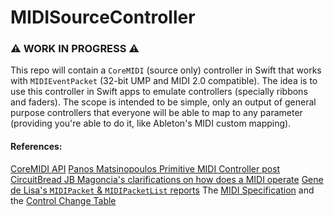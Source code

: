 #  MIDISourceController

### ⚠️ WORK IN PROGRESS ⚠️

This repo will contain a `CoreMIDI` (source only) controller in Swift that works with `MIDIEventPacket` (32-bit UMP and MIDI 2.0 compatible). The idea is to use this controller in Swift apps to emulate controllers (specially ribbons and faders).
The scope is intended to be simple, only an output of general purpose controllers that everyone will be able to map to any parameter (providing you're able to do it, like Ableton's MIDI custom mapping).

#### References:

[CoreMIDI API](https://developer.apple.com/documentation/coremidi/)
[Panos Matsinopoulos Primitive MIDI Controller post](https://medium.com/programming-for-music/primitive-midi-controller-8f7a923d4f19)
[CircuitBread JB Magoncia's clarifications on how does a MIDI operate](https://www.circuitbread.com/tutorials/midi-controller-knobs-buttons)
[Gene de Lisa's `MIDIPacket` & `MIDIPacketList` reports](https://www.rockhoppertech.com/blog/core-midi-midipacket-midipacketlist-and-builders-2)
The [MIDI Specification](https://amei.or.jp/midistandardcommittee/MIDI2.0/MIDI2.0-DOCS/M2-104-UM_v1-0_UMP_and_MIDI_2-0_Protocol_Specification.pdf) and the [Control Change Table](https://www.midi.org/specifications-old/item/table-3-control-change-messages-data-bytes-2)
